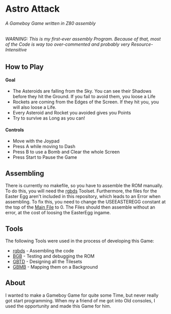 Astro Attack
======
###### A Gameboy Game written in Z80 assembly

###### WARNING: This is my first-ever assembly Program. Because of that, most of the Code is way too over-commented and probably very Resource-Intensitive

How to Play
---
#### Goal
- The Asteroids are falling from the Sky. You can see their Shadows before they hit the Ground. If you fail to avoid them, you loose a Life
- Rockets are coming from the Edges of the Screen. If they hit you, you will also loose a Life.
- Every Asteroid and Rocket you avoided gives you Points
- Try to survive as Long as you can!

#### Controls
- Move with the Joypad
- Press A while moving to Dash
- Press B to use a Bomb and Clear the whole Screen
- Press Start to Pause the Game

Assembling
---
There is currently no makefile, so you have to assemble the ROM manually. To do this, you will need the [rgbds](https://github.com/rednex/rgbds) Toolset. Furthermore, the files for the Easter Egg aren't included in this repository, which leads to an Error when assembling. To fix this, you need to change the USEEASTEREGG constant at the top of the [Main File](src/astroattack.asm) to 0. The Files should then assemble without an error, at the cost of loosing the EasterEgg ingame.

Tools
---
The following Tools were used in the process of developing this Game:
- [rgbds](https://github.com/rednex/rgbds) - Assembling the code
- [BGB](http://bgb.bircd.org/) - Testing and debugging the ROM
- [GBTD](http://www.devrs.com/gb/hmgd/gbtd.html) - Designing all the Tilesets
- [GBMB](http://www.devrs.com/gb/hmgd/gbmb.html) - Mapping them on a Background

About
---
I wanted to make a Gameboy Game for quite some Time, but never really got start programming. When my a friend of me got into Old consoles, I used the opportunity and made this Game for him.
